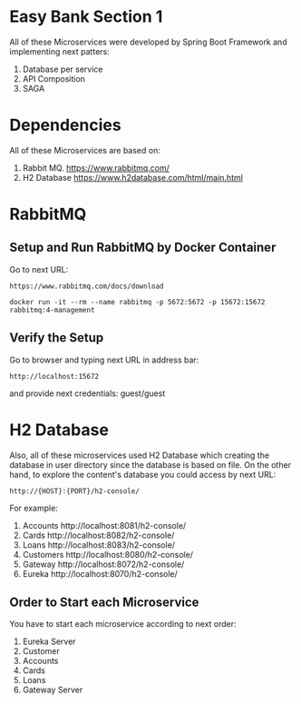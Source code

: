 # Easy Bank Section 1

All of these Microservices were developed by Spring Boot Framework and implementing next patters:

1. Database per service
2. API Composition
3. SAGA 


# Dependencies

All of these Microservices are based on:

1. Rabbit MQ.
   https://www.rabbitmq.com/
2. H2 Database
   https://www.h2database.com/html/main.html


# RabbitMQ

## Setup and Run RabbitMQ by Docker Container

Go to next URL:

    https://www.rabbitmq.com/docs/download

```
docker run -it --rm --name rabbitmq -p 5672:5672 -p 15672:15672 rabbitmq:4-management
```

## Verify the Setup

Go to browser and typing next URL in address bar:

    http://localhost:15672

and provide next credentials: guest/guest
    

# H2 Database
Also, all of these microservices used H2 Database which creating the database in user directory since the database
is based on file. On the other hand, to explore the content's database you could access by next URL:

    http://{HOST}:{PORT}/h2-console/

For example:

1. Accounts
    http://localhost:8081/h2-console/
2. Cards
    http://localhost:8082/h2-console/
3. Loans
    http://localhost:8083/h2-console/
4. Customers
    http://localhost:8080/h2-console/
5. Gateway
    http://localhost:8072/h2-console/
6. Eureka
    http://localhost:8070/h2-console/ 


## Order to Start each Microservice
You have to start each microservice according to next order:

1. Eureka Server
2. Customer
3. Accounts
4. Cards
5. Loans
6. Gateway Server
